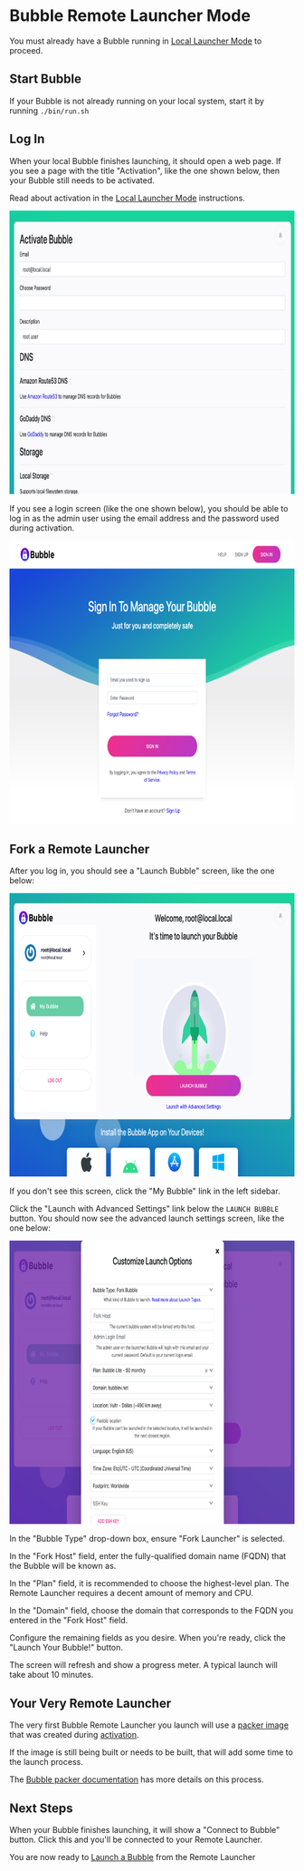 Bubble Remote Launcher Mode
===========================
You must already have a Bubble running in [Local Launcher Mode](local-launcher.md) to proceed.

## Start Bubble
If your Bubble is not already running on your local system, start it by running `./bin/run.sh`

## Log In
When your local Bubble finishes launching, it should open a web page. If you see a page with the title "Activation",
like the one shown below, then your Bubble still needs to be activated.

Read about activation in the [Local Launcher Mode](local-launcher.md) instructions.

  <a href="img/activation.png"><img src="img/activation.png" alt="screenshot of Activation page" height="500"/></a>

If you see a login screen (like the one shown below), you should be able to log in as the admin user using the email
address and the password used during activation.

  <a href="img/sign_in.png"><img src="img/sign_in.png" alt="screenshot of Sign In page" height="500"/></a>

## Fork a Remote Launcher
After you log in, you should see a "Launch Bubble" screen, like the one below:

  <a href="img/launch_bubble.png"><img src="img/launch_bubble.png" alt="screenshot of Launch Bubble page" height="500"/></a>

If you don't see this screen, click the "My Bubble" link in the left sidebar.

Click the "Launch with Advanced Settings" link below the `LAUNCH BUBBLE` button.
You should now see the advanced launch settings screen, like the one below:

   <a href="img/launch_settings.png"><img src="img/launch_settings.png" alt="screenshot of Launch Settings" height="500"/></a>

In the "Bubble Type" drop-down box, ensure "Fork Launcher" is selected.

In the "Fork Host" field, enter the fully-qualified domain name (FQDN) that the Bubble will be known as.

In the "Plan" field, it is recommended to choose the highest-level plan. The Remote Launcher requires a decent amount
of memory and CPU.

In the "Domain" field, choose the domain that corresponds to the FQDN you entered in the "Fork Host" field.

Configure the remaining fields as you desire. When you're ready, click the "Launch Your Bubble!" button.

The screen will refresh and show a progress meter. A typical launch will take about 10 minutes.

## Your Very Remote Launcher
The very first Bubble Remote Launcher you launch will use a [packer image](packer.md) that was created
during [activation](activation.md).

If the image is still being built or needs to be built, that will add some time to the launch process.

The [Bubble packer documentation](packer.md) has more details on this process. 

## Next Steps
When your Bubble finishes launching, it will show a "Connect to Bubble" button. Click this and you'll be connected
to your Remote Launcher.

You are now ready to [Launch a Bubble](launch-node.md) from the Remote Launcher
